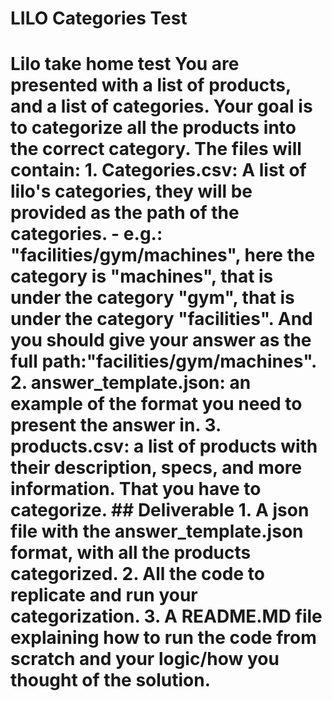 # LILO Categories Test
 # Lilo take home test  You are presented with a list of products, and a list of categories. Your goal is to categorize all the products into the correct category.  The files will contain: 1. Categories.csv: A list of lilo's categories, they will be provided as the path of the categories.     - e.g.: "facilities/gym/machines", here the category is "machines", that is under the category "gym", that is under the category "facilities". And you should give your answer as the full path:"facilities/gym/machines". 2. answer_template.json: an example of the format you need to present the answer in. 3. products.csv: a list of products with their description, specs, and more information. That you have to categorize.  ## Deliverable  1. A json file with the answer_template.json format, with all the products categorized. 2. All the code to replicate and run your categorization. 3. A README.MD file explaining how to run the code from scratch and your logic/how you thought of the solution.
